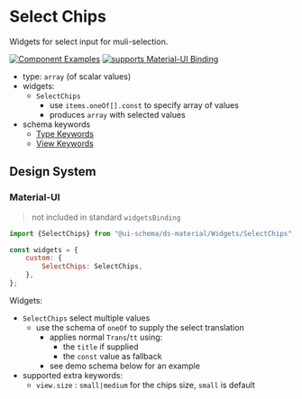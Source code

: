# Select Chips

Widgets for select input for muli-selection.

[![Component Examples](https://img.shields.io/badge/Examples-green?labelColor=1d3d39&color=1a6754&logoColor=ffffff&style=flat-square&logo=plex)](#demo-ui-generator) [![supports Material-UI Binding](https://img.shields.io/badge/Material-green?labelColor=1a237e&color=0d47a1&logoColor=ffffff&style=flat-square&logo=mui)](#material-ui)

- type: `array` (of scalar values)
- widgets:
    - `SelectChips`
        - use `items.oneOf[].const` to specify array of values
        - produces `array` with selected values
- schema keywords
    - [Type Keywords](/docs/schema#type-array)
    - [View Keywords](/docs/schema#view-keyword)

## Design System

### Material-UI

> not included in standard `widgetsBinding`

```js
import {SelectChips} from "@ui-schema/ds-material/Widgets/SelectChips";

const widgets = {
    custom: {
        SelectChips: SelectChips,
    },
};
```

Widgets:

- `SelectChips` select multiple values
    - use the schema of `oneOf` to supply the select translation
        - applies normal `Trans`/`tt` using:
            - the `title` if supplied
            - the `const` value as fallback
        - see demo schema below for an example
- supported extra keywords:
    - `view.size` : `small|medium` for the chips size, `small` is default
